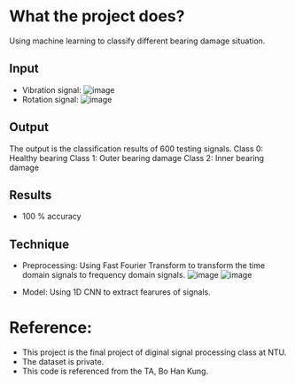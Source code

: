 # What the project does?
Using machine learning to classify different bearing damage situation.
## Input
* Vibration signal:
  ![image](https://github.com/NTU-Chiu/ML_Projects/assets/91785016/21accb61-b85e-4794-93a1-9e3a4f07e992)
* Rotation signal:
  ![image](https://github.com/NTU-Chiu/ML_Projects/assets/91785016/6fb34b07-77d0-467f-8ae2-8e70aea8549f)

## Output
The output is the classification results of 600 testing signals.
Class 0: Healthy bearing
Class 1: Outer bearing damage
Class 2: Inner bearing damage
## Results
* 100 % accuracy
## Technique
* Preprocessing:
  Using Fast Fourier Transform to transform the time domain signals to frequency domain signals.
  ![image](https://github.com/NTU-Chiu/ML_Projects/assets/91785016/9da3af00-4f42-430c-89b5-2290ae2cd605)
  ![image](https://github.com/NTU-Chiu/ML_Projects/assets/91785016/cf377d8c-832c-4e4b-be39-7ba0f876b919)

* Model:
  Using 1D CNN to extract fearures of signals.

# Reference:
* This project is the final project of diginal signal processing class at NTU.
* The dataset is private.
* This code is referenced from the TA, Bo Han Kung.

